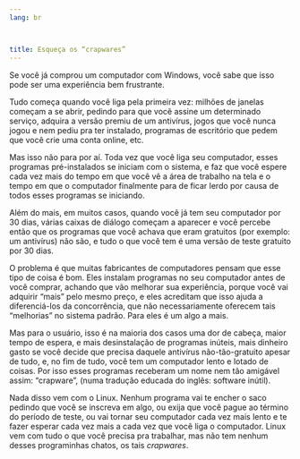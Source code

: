 ```yaml
---
lang: br



title: Esqueça os “crapwares”
---
```


Se você já comprou um computador com Windows, você sabe que isso pode ser uma experiência bem frustrante.

Tudo começa quando você liga pela primeira vez: milhões de janelas começam a se abrir, pedindo para que você assine um determinado serviço, adquira a versão premiu de um antivírus, jogos que você nunca jogou e nem pediu pra ter instalado, programas de escritório que pedem que você crie uma conta online, etc.

Mas isso não para por aí. Toda vez que você liga seu computador, esses programas pré-instalados se iniciam com o sistema, e faz que você espere cada vez mais do tempo em que você vê a área de trabalho na tela e o tempo em que o computador finalmente para de ficar lerdo por causa de todos esses programas se iniciando. 

Além do mais, em muitos casos, quando você já tem seu computador por 30 dias, várias caixas de diálogo começam a aparecer e você percebe então que os programas que você achava que eram gratuitos (por exemplo: um antivírus) não são, e tudo o que você tem é uma versão de teste gratuito por 30 dias.

O problema é que muitas fabricantes de computadores pensam que esse tipo de coisa é bom. Eles instalam programas no seu computador antes de você comprar, achando que vão melhorar sua experiência, porque você vai adquirir “mais” pelo mesmo preço, e eles acreditam que isso ajuda a diferenciá-los da concorrência, que não necessariamente oferecem tais “melhorias” no sistema padrão. Para eles é um algo a mais.

Mas para o usuário, isso é na maioria dos casos uma dor de cabeça, maior tempo de espera, e mais desinstalação de programas inúteis, mais dinheiro gasto se você decide que precisa daquele antivírus não-tão-gratuito apesar de tudo, e, no fim de tudo, você tem um computador lento e lotado de coisas. Por isso esses programas receberam um nome nem tão amigável assim: “crapware”, (numa tradução educada do inglês: software inútil).

Nada disso vem com o Linux. Nenhum programa vai te encher o saco pedindo que você se inscreva em algo, ou exija que você pague ao término do período de teste, ou vai tornar seu computador cada vez mais lento e te fazer esperar cada vez mais a cada vez que você liga o computador. Linux vem com tudo o que você precisa pra trabalhar, mas não tem nenhum desses programinhas chatos, os tais <i>crapwares</i>.








